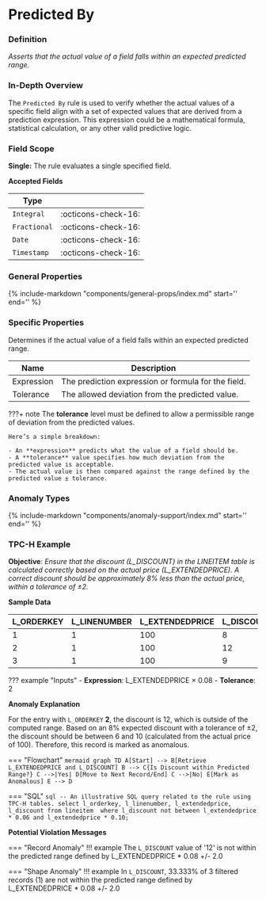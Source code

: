 # Predicted By

### Definition

*Asserts that the actual value of a field falls within an expected predicted range.*

### In-Depth Overview

The `Predicted By` rule is used to verify whether the actual values of a specific field align with a set of expected values that are derived from a prediction expression. This expression could be a mathematical formula, statistical calculation, or any other valid predictive logic.

### Field Scope

**Single:** The rule evaluates a single specified field.

**Accepted Fields**

| Type         |                             |
|--------------|-----------------------------|
| `Integral`   | <div style="text-align:center">:octicons-check-16:</div>         |
| `Fractional` | <div style="text-align:center">:octicons-check-16:</div>         |
| `Date`       | <div style="text-align:center">:octicons-check-16:</div>         |
| `Timestamp`  | <div style="text-align:center">:octicons-check-16:</div>         |

### General Properties

{%
    include-markdown "components/general-props/index.md"
    start='<!-- all-props--start -->'
    end='<!-- all-props--end -->'
%}

### Specific Properties

Determines if the actual value of a field falls within an expected predicted range.

| Name               | Description                                       |
|--------------------|---------------------------------------------------|
| <div class="text-primary">Expression</div> | The prediction expression or formula for the field. |
| <div class="text-primary">Tolerance</div> | The allowed deviation from the predicted value.      |

???+ note
    The **tolerance** level must be defined to allow a permissible range of deviation from the predicted values.

    Here’s a simple breakdown:

    - An **expression** predicts what the value of a field should be.
    - A **tolerance** value specifies how much deviation from the predicted value is acceptable.
    - The actual value is then compared against the range defined by the predicted value ± tolerance.

### Anomaly Types

{%
    include-markdown "components/anomaly-support/index.md"
    start='<!-- all-types--start -->'
    end='<!-- all-types--end -->'
%}

### TPC-H Example

**Objective**: *Ensure that the discount (L_DISCOUNT) in the LINEITEM table is calculated correctly based on the actual price (L_EXTENDEDPRICE). A correct discount should be approximately 8% less than the actual price, within a tolerance of ±2.*

**Sample Data**

| L_ORDERKEY | L_LINENUMBER | L_EXTENDEDPRICE | L_DISCOUNT |
|------------|--------------|-----------------|------------|
| 1          | 1            | 100             | 8          |
| 2          | 1            | 100             | <span class="text-negative">12</span>         |
| 3          | 1            | 100             | 9          |

??? example "Inputs"
    - **Expression**: L_EXTENDEDPRICE × 0.08
    - **Tolerance**: 2

**Anomaly Explanation**

For the entry with `L_ORDERKEY` **2**, the discount is 12, which is outside of the computed range. Based on an 8% expected discount with a tolerance of ±2, the discount should be between 6 and 10 (calculated from the actual price of 100). Therefore, this record is marked as anomalous.

=== "Flowchart"
    ```mermaid
    graph TD
    A[Start] --> B[Retrieve L_EXTENDEDPRICE and L_DISCOUNT]
    B --> C{Is Discount within Predicted Range?}
    C -->|Yes| D[Move to Next Record/End]
    C -->|No| E[Mark as Anomalous]
    E --> D
    ```

=== "SQL"
    ```sql
    -- An illustrative SQL query related to the rule using TPC-H tables.
    select
        l_orderkey,
        l_linenumber,
        l_extendedprice,
        l_discount
    from lineitem 
    where
        l_discount not between l_extendedprice * 0.06 and l_extendedprice * 0.10;
    ```

**Potential Violation Messages**

=== "Record Anomaly"
    !!! example
        The `L_DISCOUNT` value of '12' is not within the predicted range defined by L_EXTENDEDPRICE * 0.08 +/- 2.0

=== "Shape Anomaly"
    !!! example
        In `L_DISCOUNT`, 33.333% of 3 filtered records (1) are not within the predicted range defined by L_EXTENDEDPRICE * 0.08 +/- 2.0
